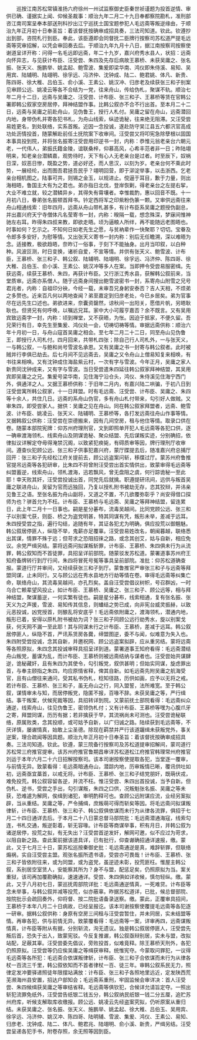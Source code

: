 <!-- { "loadSidebar": true } -->
　　巡按江南苏松常镇淮扬六府徐州一州试监察御史臣秦世祯谨题为投首逆情、审供已确、谨据实上闻、仰候圣裁事：顺治九年二月二十九日奉都察院勘札，准刑部咨江南司案呈奉本部送刑科抄出江宁巡抚土国宝题参犯人毛远斋等叛逆缘由，于顺治九年正月初十日奉圣旨：着该督抚按确审成招具奏，三法司知道。钦此。钦遵抄出到部，咨院札行到臣。奉此，该臣遵即会同督抚二臣牌行按察司苏松道严提毛远斋等究审招解，以凭会审回奏去后。于顺治九年九月十八日，据江南按察司按察使谢道呈详开称：问得一名毛远即远斋，年二十九岁，嘉兴府秀水县人，状招：远斋向怀异志，与见获计布臣、汪受尝、朱四及先存后病故王慕桥、未获吴庸之、张名振、张天义、施鹏举、姚孟起、鲍雪波、集爰即梁华南、鸿仪即朱侍溪、易知、吴用宾、陆辅明、陆翊明、徐孚远、冯济仲、沈钟成、陆二、鲍君姚、体凡、新贵、陈四哥、徐大稚、吕伯玉、俞小溪、王素公、姚汉冲、归彦老及续获张三和子别案见审顾公远、姚凌云等各不合结为一党，往来舟山，传给伪札，聚谋不轨。顺治七年二月十二日，远斋与吴庸之、汪受尝、计布臣、张三和子、王慕桥等赁在官韩公署即韩公叙家空房居停，拜神结盟作事。比韩公叙亦不合不行出首。至本月二十二日，远斋与吴庸之前赴舟山，见伪鲁王，授行人札付。吴庸之留在舟山，远斋潜回内地，身带伪札并寄各犯书札，为舟山线索，纵迹诡秘，往来绝无阻滞。又汪受尝易姓更名，到处联络，实系首叛。近因一念投诚，遂赴防守吴江县五六都汛官高成功处沥情投首，随蒙解赴前任土抚院案下收审间。汪受尝又将叩宪急除孽根以固国本事具投到院，并将张名振寄汪受尝用印逆书一封，内称：恭惟元翁老亲台六朝元老，一代伟人，弟振氏籍金陵，谊联桑梓，仰慕高风，心希丰范者非一日；昨陆翊明来，知老亲台潜鳞嘉，观势待时，天下有心人无老亲台是过者。时至辰下，奴祸日深，奴恶日惨，既盈之势，道必好还，而人思汉，以刻为岁。老亲台何不乘此时势，一展经纶，出而图吾君拯吾民乎？翊明回营，即于泖淀举事，以击浙西。乞老亲台相机图之。陆事可共，则锡之金玉，以规进止。傥逼于耳目，歉于力量，则出海相晤，鲁国主大有为之君也。弟亦指日北伐，登岸恢剿，得老亲台之左提右挈，大业不难立就，较之潜鳞异乡，其得失有霄壤者。幸惟裁酌，惠以回音不既。十一月初八日，眷弟张名振顿首拜书。钤定西将军之印紫粉伪篆一颗。又审供远斋往来舟山相通线索：旧年四月，远斋从舟山带札甚多，有计布臣系吴庸之题授伪副总，并出嘉兴府天宁寺僧体凡名莹寄书一封，内称：暌隔一载，想念殊深，梦寐间惟神驰左右耳。昨得朱四叔来教，即欲走晤。顷为逼粮人所绊，再不能随远老图晤也。时事如何？乞示之。不知何日如老先生之愿，与贫衲辈作一快聚耶？切切。宝眷及令郎多多安好，为慰等情。又出张天义寄书一封内称：别后无任瞻溯，深以难晤为念。适接教，极欲趋晤，奈昨订一俗事，于刻下不能抽身。出月当叩叙，以白种种。风波叵测，时日变换，诸祈自爱，不宣等情。并供有张天义、鲍雪波、计布臣，王慕桥、张三和子、韩公叙、陆辅明、陆翊明、徐孚远、冯济仲、陈四哥、徐大稚、吕伯玉、俞小溪、王素公、姚汉冲等多人在案。当即押令受尝易服密缉。先获远斋，续获王慕桥、朱四，再获计布臣。又行浙江秀水县，获解韩公叙前来，当堂质审。远斋亦系僧人。随于远斋身间搜出鲍雪波密书一封，系寄舟山附雪之兄号君兆者，内称：自祖印分袂，今经一载，未审吾兄身躬安泰否？吉人天相，不烦弟之多赘也。近来百凡何以两地查闻？弟至嘉定到归彦老处，今已乡居矣。弟为官事尽在远先生口述也。弟欲进来，奈囊资罄然，谅秋间一出阳关，愿借片帆，另晤耿耿也。但贤兄有何呼唤，以嘱远兄耳。家中大小可履亨嘉否？余不既言。又有吴用宾致远斋字一封，内称：顷到禅堂，又不获晤，为怅。因迫于抵家，不便久留。吾兄荣行有日，幸先生至集爰、鸿仪处一会，切祷切祷等情。审据远斋供称：顺治六年十月初一日，与舟山寇首吴庸之相会。至七年二月二十二日，同至舟山见伪鲁王，即授行人司札付。四月回来，共带札四张；除自己行人司札外，一与张天义，一与韩公叙，一与鲍和尚号雪波名承恩。又有吴庸之书一封寄与韩公叙者。此时被贼并行李俱已劫去。后七月间不见远斋去，吴庸之又令舟山上僧易知复来相唤，有书往来相唤。又有沈钟成住海盐紫云村，一次有字与雪波。今年正月，吴庸之家人新贵同沈钟成来，又有字与雪波。当日受尝遣朱四延往韩公叙家拜神结盟，其吴用宾即吴庸之之兄。集爰号梁华南，见住海宁沿仓头，鸿仪、朱侍溪见住海宁西门外，俱通洋之人。又据王慕桥供称：于旧年二月内，有嘉兴陆二哄骗，于初八日到汪受尝寓所韩公叙家，十一日拜盟。时有毛远斋、汪受尝、计布臣、吴庸之、朱四等十余人，共住几日。远斋的系舟山伪官，多有舟山札付带来，勾引好人做贼。又审朱四，即受尝家人。据供：吴庸之见在舟山。同在韩公叙家拜盟者，远斋、鲍雪波、计布臣、姚凌云、张天义、陆辅明、王慕桥等，各打发远斋往舟山作事等情。又据韩叙公供称：汪受尝在崇德搬来，因有几间空房，租与他住等情。取录口供在卷。随蒙本部院宪牌：仰苏州府理刑官，文到即照单开犯人毛远斋等各犯口供，逐一确审渡海领札、线索舟山及阴谋诡秘、聚众结盟、先后谋叛实迹，分别确招，依律拟议详解定夺毋得淹禁沉阁，以致紧犯瘐毙，有碍质审等因，牌行理刑厅收审间。遵查伙犯顾公远、张三和子供事犯嘉兴府，蒙厅牒提去后，随准嘉兴府总捕厅回开：张三和子先经松江府关提前去，顾公远盗案问斩，移牒过厅。蒙苏州府鲁推官提吊远斋等各犯研审，比朱四不将曾附汪受尝出首实情供出，致蒙审得毛远斋等纠盟蓄逆，线索舟山，领札渡海，迅若飘风，曾无盘阻之虞，何行踪诡秘一至此耶！幸天败其奸，汪受尝投诚出首，同党先后就擒。职遵提研讯间，远供与叛首吴庸之联进舟山，吴留为官而远独回，乃复以授札附书被劫无存，恣其狡辩，并讳亲见鲁王之语。至张名振为舟山副将，又道之不置，不几欲覆弥彰乎？尚安得借口探师为也？骈首允为不枉。计布臣、王慕桥与毛远斋、吴庸之等拜神结盟，留连累日，此上年二月十一日事也。嗣是星分碁布，流毒吴越间。比同党顾公远、张三和子以别案弋获，则臣、桥之为盗党明甚，特其同谋有凭，叛形未举，差减于远耳。朱四授受尝之指，遍行勾结，追随有年，其证各犯尤为明确，俱应投荒以御魑魅。韩公叙居停匪人，纵隐不举，鬼薪亦足覆辜。汪受尝易姓改名，朝闽暮越，联络悉出其谋，情罪不殊于远；但苛求之恐阻招徕之路，或念其创艾，姑与自新，相应免议。余党严缉另结。蒙将远斋问拟谋叛斩罪，计布臣、王慕桥、朱四俱未行为从流罪，韩公叙知而不首徒罪，具招呈详前部院。随蒙驳发苏松道。蒙署道事苏州府王知府备牌转行到厅行间，朱四将冒死号冤等事具呈前部院。准批：仰苏松道确查报。蒙道行厅并审间，又经续获张三和子到厅。蒙鲁推官严审张三和子与远斋等拜盟同谋，止未同行。又与顾公远在秀水县地方行劫等情在卷。审得毛远斋等纠集亡命，联络舟山，其流毒吴越间，亦孔烈矣。盖自汪受尝倡议树帜，号召群凶，一时乌合亡赖辈望风投止，如计布臣、王慕桥、吴庸之、张三和子、顾公远等，相与拜神结盟，聚谋蓄逆，一何实繁有徒也。嗣是星分碁布，线索相通，复有张名振、张天义为之声援，雪波、易知传其信息，则蟠结之势已成，向非宪台威灵振赫，以致元恶投诚，凶党授首，则酿乱将安底乎！毛远斋依附庸之，渡海领札，潜通内地，叛形已着，安得以原札附书被劫为词？张三和子同顾公远行劫秀水，旋以别案戈获，何天网不漏一至此耶！其与同谋未行之计布臣、王慕桥，差减于远耳。韩公叙居停匪人，纵隐不首，严讯系赁房各爨，缔盟图逆，委不与闻，似难意为失入也。朱四附受尝投诚，念其自新，并邀祝网、顾公远盗案拟辟，应从重另结。蒙将远斋等各照原拟，朱四念其投诚审释具招呈详到道。蒙署道事王知府看得：毛远斋潜结舟山叛党，蓄谋为乱，而计布臣、王慕桥则被远斋结纳与谋者也。汪受尝始共谋肆逆，诡秘藏奸，且有朱四为其使令，勾引叛党，叙供甚明；但始实同谋，旋虑罪出首，与奉主颐指之朱四，均应原情省释，俾其自新。如毛远斋先附吴庸之航海受官，且有山僧往来通问，受其私书伪札，稔知径路，历供如画，应予以无将之戒。若计布臣、王慕桥、张三和子，虽无舟山之行，同入盟誓，法所难宽。至于韩公叙，谋情审未与知，而居停叛党，隐匿不报，百喙不辞。未获吴庸之等，严行缉结。事干叛案，伏候宪裁等因，具招转详到院。又蒙前抚土部院看得：毛远斋纠众通逆，线索舟山，往见伪鲁王，密领伪札付；又有计布臣、王慕桥等嘿为心腹爪牙之寄，拜盟同谋，历历有据；若非擒获于早，其流祸尚未可测也。汪受尝诡秘联络，原属败类，念其投顺，或可姑予自新，以广归诚之路。陆续获到毛远斋等，不厌详慎，屡谳情真，始敢上尘圣德。除现在羁禁并严行该道躧缉未获叛党外，事关逆案，理合疏闻等因具题。顺治九年正月初十日奉圣旨：着该督抚按确审成招具奏。三法司知道。钦此。钦遵，蒙三院备行按察司及苏松道提审招解间，蒙司道行苏松常三府推官提审。该苏州府推官鲁期昌审详苏松道松江府推官韩理常州府推官刘运于本年六月二十六日招解按察司。该本司谢按察使提取各犯，当堂逐一覆审，与前情无异。致蒙看得：毛远斋暗通舟山，潜踪内地，历审叛情已晰，覆讯供吐如初，远斋亟宜藁首，以戒无将。计布臣、王慕桥、张三和子结党朋奸，既萌伏戎，难免投荒。韩公叙容留各逆，并流不枉。惟汪受尝、朱四出首投诚，当予自新。但伪札、逆书，受尝之手出，勾引谋叛，朱四之口供，况叛魁张名振、吴庸之等未获，恐难遽为解网，俟缉到诸犯，审明酌释可也。查顾公远附谋应流，业经另案拟辟，当从重结。吴庸之等，严令捕缉，庶叛萌可得而斩矣等因。将毛远斋问拟谋叛律斩，计布臣、王慕桥、张三和子、韩公叙俱依谋而未行为从律各流罪，俱招于七月二十四日通详去后。于本月二十八日蒙总督马部院批：毛远斋潜通海寇，线索勾连，书札交通，叛逆彰着，斩无容喙。计布臣等商谋举事，积有月日，并韩公叙为诸逆居停，投荒之拟，有无失出？汪受尝首逆发奸，解网可邀，似不应过为苛求，以阻自新之路。查此案前据该道具详，已有批行，仰查谳确招通详速报，缴。蒙此，又于七月三十日，蒙苏松巡按秦御史批：毛远斋通逆是真，难辞斩罪，但联络煽祸，实自汪受尝主盟。观张名振所遗书语，受尝亦可畏哉！计布臣、王慕桥、张三和子皆依附往来，或为同盟，或为盗党，虽逆迹未彰，投荒匪枉。惟屋主韩公叙，系别居空室赁人，安能察其所为？身不与盟，配惩足矣，仍照原拟为当。案关重狱，该司再加覆勘确拟，速速通详。受尝、朱四俱如详收候，慎勿轻纵。缴。蒙此，又于八月初七日，蒙巡抚周部院详批：毛远斋通逆情真，一死难贷。计布臣等念未举事，与韩公叙并减等投荒，似亦蔽辜。昨据苏松道详，已批，候总督部院、按院批示会疏回奏外，仰将督、按二院批语备录送察。缴。蒙此，正覆审具招间，王慕桥于本年八月二十日病故，已经呈报讫。该本司谢按察使覆提毛远斋等各犯逐一研审。据韩公叙供称：身原有空房三间租与汪受尝暂住，并未同居，实未结盟等情。再审各犯，供与前情无异。致蒙覆看得：毛远斋等一案，详审再四，远斋谋叛情真，计布臣等附从有据，分别斩流，洵无遗议。独是韩公叙居停匪人，汪受尝先叛后首，恐失于出入，致蒙宪驳。今反复推谳，韩公叙亟辩别居，实未与盟，改拟站配，足蔽其辜。汪受尝委先倡议，旁败投首，似难竟释。除王慕桥天刑外，各犯仍照原拟。汪受尝等仍应俟吴庸之等缉获审释。统惟宪夺。今蒙取问罪犯，一议得毛远斋等各所犯：毛远斋合依谋叛律斩，计布臣、张三和子合依谋而未行为从律各杖一百流三千里，韩公叙依知而不首者律杖一百、徒三年。审韩公叙系民无力，照律定发冲要驿递照徒年限摆站满放：计布臣、张三和子各照地里远近，定发陕西荒芜濒海州县安置，招达户部知会；毛远斋系重刑，牢固监候会审详决：首人汪受尝、朱四候缉获吴庸之等审结省释。毛远斋等俱钦犯，合候详允请旨定夺。一照出斩犯流罪免纸外，汪受尝告纸银二钱五分，韩公叙纳民纸银一钱二分五厘，追贮苏州府库，听候支解取库收缴报。顾公远、姚凌云先经盗案究拟，仍听原案从重归结。未获吴庸之、张名振、张天义、施鹏举、姚孟起、徐大稚、吕伯玉、吴用宾、徐孚远、冯济仲、姚汉冲、陈四哥、陆明辅、雪波、集爰、鸿仪、王素公、易知、归彦老、沈钟成、陆二、体凡、鲍君兆、陆翊明、俞小溪、新贵，严缉另结。汪受尝呈递各犯手书，附卷存照，余无照等因到臣。
